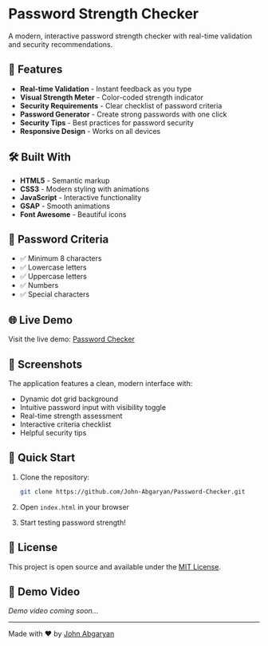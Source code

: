 # Password Strength Checker

A modern, interactive password strength checker with real-time validation and security recommendations.

## 🚀 Features

- **Real-time Validation** - Instant feedback as you type
- **Visual Strength Meter** - Color-coded strength indicator
- **Security Requirements** - Clear checklist of password criteria
- **Password Generator** - Create strong passwords with one click
- **Security Tips** - Best practices for password security
- **Responsive Design** - Works on all devices

## 🛠️ Built With

- **HTML5** - Semantic markup
- **CSS3** - Modern styling with animations
- **JavaScript** - Interactive functionality
- **GSAP** - Smooth animations
- **Font Awesome** - Beautiful icons

## 🎯 Password Criteria

- ✅ Minimum 8 characters
- ✅ Lowercase letters
- ✅ Uppercase letters
- ✅ Numbers
- ✅ Special characters

## 🌐 Live Demo

Visit the live demo: [Password Checker](https://john-abgaryan.github.io/Password-Checker/)

## 📱 Screenshots

The application features a clean, modern interface with:
- Dynamic dot grid background
- Intuitive password input with visibility toggle
- Real-time strength assessment
- Interactive criteria checklist
- Helpful security tips

## 🚀 Quick Start

1. Clone the repository:
   ```bash
   git clone https://github.com/John-Abgaryan/Password-Checker.git
   ```

2. Open `index.html` in your browser

3. Start testing password strength!

## 📄 License

This project is open source and available under the [MIT License](LICENSE).

## 🎥 Demo Video

<!-- Add your demo video here -->
*Demo video coming soon...*

---

Made with ❤️ by [John Abgaryan](https://github.com/John-Abgaryan)

